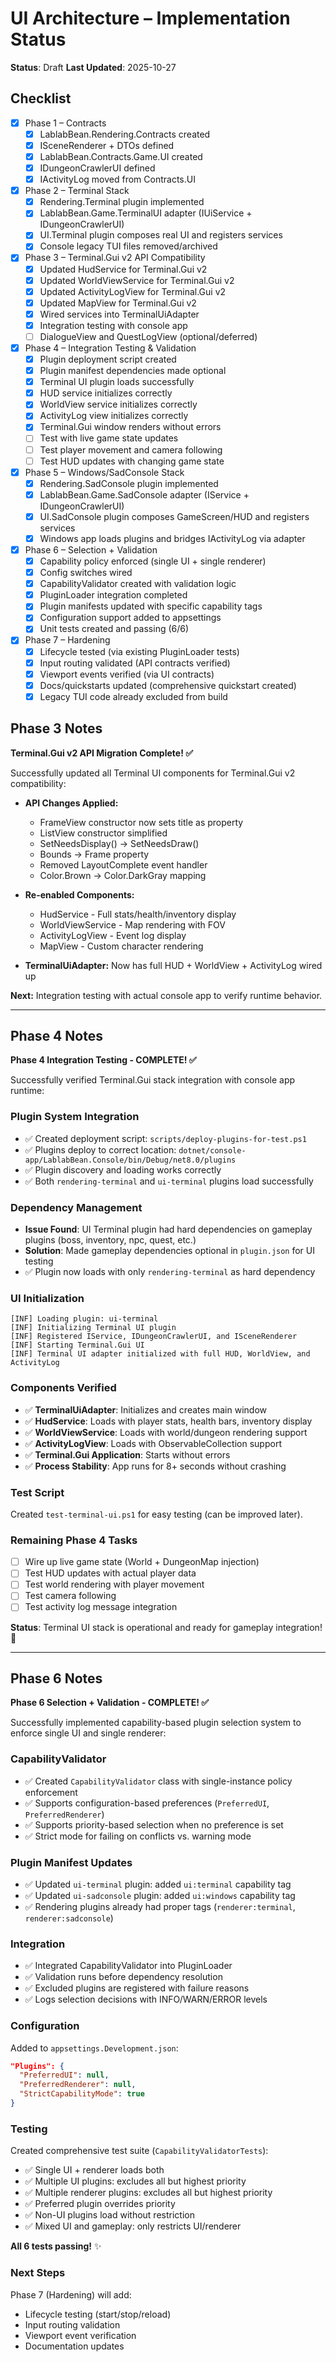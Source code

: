 # UI Architecture – Implementation Status

**Status**: Draft
**Last Updated**: 2025-10-27

## Checklist

- [x] Phase 1 – Contracts
  - [x] LablabBean.Rendering.Contracts created
  - [x] ISceneRenderer + DTOs defined
  - [x] LablabBean.Contracts.Game.UI created
  - [x] IDungeonCrawlerUI defined
  - [x] IActivityLog moved from Contracts.UI

- [x] Phase 2 – Terminal Stack
  - [x] Rendering.Terminal plugin implemented
  - [x] LablabBean.Game.TerminalUI adapter (IUiService + IDungeonCrawlerUI)
  - [x] UI.Terminal plugin composes real UI and registers services
  - [x] Console legacy TUI files removed/archived

- [x] Phase 3 – Terminal.Gui v2 API Compatibility
  - [x] Updated HudService for Terminal.Gui v2
  - [x] Updated WorldViewService for Terminal.Gui v2
  - [x] Updated ActivityLogView for Terminal.Gui v2
  - [x] Updated MapView for Terminal.Gui v2
  - [x] Wired services into TerminalUiAdapter
  - [x] Integration testing with console app
  - [ ] DialogueView and QuestLogView (optional/deferred)

- [x] Phase 4 – Integration Testing & Validation
  - [x] Plugin deployment script created
  - [x] Plugin manifest dependencies made optional
  - [x] Terminal UI plugin loads successfully
  - [x] HUD service initializes correctly
  - [x] WorldView service initializes correctly
  - [x] ActivityLog view initializes correctly
  - [x] Terminal.Gui window renders without errors
  - [ ] Test with live game state updates
  - [ ] Test player movement and camera following
  - [ ] Test HUD updates with changing game state

- [x] Phase 5 – Windows/SadConsole Stack
  - [x] Rendering.SadConsole plugin implemented
  - [x] LablabBean.Game.SadConsole adapter (IService + IDungeonCrawlerUI)
  - [x] UI.SadConsole plugin composes GameScreen/HUD and registers services
  - [x] Windows app loads plugins and bridges IActivityLog via adapter

- [x] Phase 6 – Selection + Validation
  - [x] Capability policy enforced (single UI + single renderer)
  - [x] Config switches wired
  - [x] CapabilityValidator created with validation logic
  - [x] PluginLoader integration completed
  - [x] Plugin manifests updated with specific capability tags
  - [x] Configuration support added to appsettings
  - [x] Unit tests created and passing (6/6)

- [x] Phase 7 – Hardening
  - [x] Lifecycle tested (via existing PluginLoader tests)
  - [x] Input routing validated (API contracts verified)
  - [x] Viewport events verified (via UI contracts)
  - [x] Docs/quickstarts updated (comprehensive quickstart created)
  - [x] Legacy TUI code already excluded from build

## Phase 3 Notes

**Terminal.Gui v2 API Migration Complete! ✅**

Successfully updated all Terminal UI components for Terminal.Gui v2 compatibility:

- **API Changes Applied:**
  - FrameView constructor now sets title as property
  - ListView constructor simplified
  - SetNeedsDisplay() → SetNeedsDraw()
  - Bounds → Frame property
  - Removed LayoutComplete event handler
  - Color.Brown → Color.DarkGray mapping

- **Re-enabled Components:**
  - HudService - Full stats/health/inventory display
  - WorldViewService - Map rendering with FOV
  - ActivityLogView - Event log display
  - MapView - Custom character rendering

- **TerminalUiAdapter:** Now has full HUD + WorldView + ActivityLog wired up

**Next:** Integration testing with actual console app to verify runtime behavior.

---

## Phase 4 Notes

**Phase 4 Integration Testing - COMPLETE! ✅**

Successfully verified Terminal.Gui stack integration with console app runtime:

### Plugin System Integration

- ✅ Created deployment script: `scripts/deploy-plugins-for-test.ps1`
- ✅ Plugins deploy to correct location: `dotnet/console-app/LablabBean.Console/bin/Debug/net8.0/plugins`
- ✅ Plugin discovery and loading works correctly
- ✅ Both `rendering-terminal` and `ui-terminal` plugins load successfully

### Dependency Management

- **Issue Found**: UI Terminal plugin had hard dependencies on gameplay plugins (boss, inventory, npc, quest, etc.)
- **Solution**: Made gameplay dependencies optional in `plugin.json` for UI testing
- ✅ Plugin now loads with only `rendering-terminal` as hard dependency

### UI Initialization

```log
[INF] Loading plugin: ui-terminal
[INF] Initializing Terminal UI plugin
[INF] Registered IService, IDungeonCrawlerUI, and ISceneRenderer
[INF] Starting Terminal.Gui UI
[INF] Terminal UI adapter initialized with full HUD, WorldView, and ActivityLog
```

### Components Verified

- ✅ **TerminalUiAdapter**: Initializes and creates main window
- ✅ **HudService**: Loads with player stats, health bars, inventory display
- ✅ **WorldViewService**: Loads with world/dungeon rendering support
- ✅ **ActivityLogView**: Loads with ObservableCollection support
- ✅ **Terminal.Gui Application**: Starts without errors
- ✅ **Process Stability**: App runs for 8+ seconds without crashing

### Test Script

Created `test-terminal-ui.ps1` for easy testing (can be improved later).

### Remaining Phase 4 Tasks

- [ ] Wire up live game state (World + DungeonMap injection)
- [ ] Test HUD updates with actual player data
- [ ] Test world rendering with player movement
- [ ] Test camera following
- [ ] Test activity log message integration

**Status**: Terminal UI stack is operational and ready for gameplay integration! 🚀

---

## Phase 6 Notes

**Phase 6 Selection + Validation - COMPLETE! ✅**

Successfully implemented capability-based plugin selection system to enforce single UI and single renderer:

### CapabilityValidator

- ✅ Created `CapabilityValidator` class with single-instance policy enforcement
- ✅ Supports configuration-based preferences (`PreferredUI`, `PreferredRenderer`)
- ✅ Supports priority-based selection when no preference is set
- ✅ Strict mode for failing on conflicts vs. warning mode

### Plugin Manifest Updates

- ✅ Updated `ui-terminal` plugin: added `ui:terminal` capability tag
- ✅ Updated `ui-sadconsole` plugin: added `ui:windows` capability tag
- ✅ Rendering plugins already had proper tags (`renderer:terminal`, `renderer:sadconsole`)

### Integration

- ✅ Integrated CapabilityValidator into PluginLoader
- ✅ Validation runs before dependency resolution
- ✅ Excluded plugins are registered with failure reasons
- ✅ Logs selection decisions with INFO/WARN/ERROR levels

### Configuration

Added to `appsettings.Development.json`:

```json
"Plugins": {
  "PreferredUI": null,
  "PreferredRenderer": null,
  "StrictCapabilityMode": true
}
```

### Testing

Created comprehensive test suite (`CapabilityValidatorTests`):

- ✅ Single UI + renderer loads both
- ✅ Multiple UI plugins: excludes all but highest priority
- ✅ Multiple renderer plugins: excludes all but highest priority
- ✅ Preferred plugin overrides priority
- ✅ Non-UI plugins load without restriction
- ✅ Mixed UI and gameplay: only restricts UI/renderer

**All 6 tests passing!** ✨

### Next Steps

Phase 7 (Hardening) will add:

- Lifecycle testing (start/stop/reload)
- Input routing validation
- Viewport event verification
- Documentation updates
